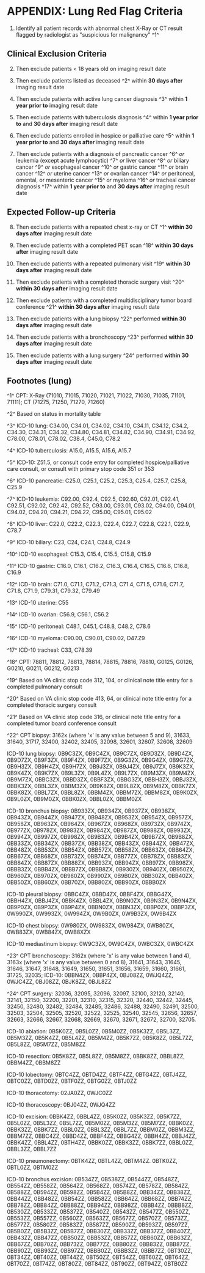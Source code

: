 # APPENDIX: Lung Red Flag Criteria

1. Identify all patient records with abnormal chest X-Ray or CT result
flagged by radiologist as "suspicious for malignancy" ^1^




## Clinical Exclusion Criteria

2. Then exclude patients \< 18 years old on imaging result date

3. Then exclude patients listed as deceased ^2^ within **30 days
after** imaging result date

4. Then exclude patients with active lung cancer diagnosis ^3^ within
**1 year prior to** imaging result date

5. Then exclude patients with tuberculosis diagnosis ^4^ within **1
year prior to** and **30 days after** imaging result date

6. Then exclude patients enrolled in hospice or palliative care ^5^
within **1 year prior to** and **30 days after** imaging result date

7. Then exclude patients with a diagnosis of pancreatic cancer ^6^ *or*
leukemia (except acute lymphocytic) ^7^ *or* liver cancer ^8^ *or*
biliary cancer ^9^ *or* esophageal cancer ^10^ *or* gastric cancer ^11^
*or* brain cancer ^12^ *or* uterine cancer ^13^ *or* ovarian cancer ^14^
*or* peritoneal, omental, or mesenteric cancer ^15^ *or* myeloma ^16^
*or* tracheal cancer diagnosis ^17^ within **1 year prior to** and **30
days after** imaging result date




## Expected Follow-up Criteria

8. Then exclude patients with a repeated chest x-ray or CT ^1^
**within 30 days after** imaging result date

9. Then exclude patients with a completed PET scan ^18^ **within 30
days after** imaging result date

10. Then exclude patients with a repeated pulmonary visit ^19^
**within 30 days after** imaging result date

11. Then exclude patients with a completed thoracic surgery visit ^20^
**within 30 days after** imaging result date

12. Then exclude patients with a completed multidisciplinary tumor
board conference ^21^ **within 30 days after** imaging result date

13. Then exclude patients with a lung biopsy ^22^ performed **within
30 days after** imaging result date

14. Then exclude patients with a bronchoscopy ^23^ performed **within
30 days after** imaging result date

15. Then exclude patients with a lung surgery ^24^ performed **within
30 days after** imaging result date




## Footnotes (lung)

^1^ CPT: X-Ray (71010, 71015, 71020, 71021, 71022, 71030, 71035,
71101, 71111); CT (71275, 71250, 71270, 71260)

^2^ Based on status in mortality table

^3^ ICD-10 lung: C34.00, C34.01, C34.02, C34.10, C34.11, C34.12,
C34.2, C34.30, C34.31, C34.32, C34.80, C34.81, C34.82, C34.90, C34.91,
C34.92, C78.00, C78.01, C78.02, C38.4, C45.0, C78.2

^4^ ICD-10 tuberculosis: A15.0, A15.5, A15.6, A15.7

^5^ ICD-10: Z51.5, or consult code entry for completed
hospice/palliative care consult, or consult with primary stop code 351
or 353

^6^ ICD-10 pancreatic: C25.0, C25.1, C25.2, C25.3, C25.4, C25.7,
C25.8, C25.9

^7^ ICD-10 leukemia: C92.00, C92.4, C92.5, C92.60, C92.01, C92.41,
C92.51, C92.02, C92.42, C92.52, C93.00, C93.01, C93.02, C94.00,
C94.01, C94.02, C94.20, C94.21, C94.22, C95.00, C95.01, C95.02

^8^ ICD-10 liver: C22.0, C22.2, C22.3, C22.4, C22.7, C22.8, C22.1,
C22.9, C78.7

^9^ ICD-10 biliary: C23, C24, C24.1, C24.8, C24.9

^10^ ICD-10 esophageal: C15.3, C15.4, C15.5, C15.8, C15.9

^11^ ICD-10 gastric: C16.0, C16.1, C16.2, C16.3, C16.4, C16.5, C16.6,
C16.8, C16.9

^12^ ICD-10 brain: C71.0, C71.1, C71.2, C71.3, C71.4, C71.5, C71.6,
C71.7, C71.8, C71.9, C79.31, C79.32, C79.49

^13^ ICD-10 uterine: C55

^14^ ICD-10 ovarian: C56.9, C56.1, C56.2

^15^ ICD-10 peritoneal: C48.1, C45.1, C48.8, C48.2, C78.6

^16^ ICD-10 myeloma: C90.00, C90.01, C90.02, D47.Z9

^17^ ICD-10 tracheal: C33, C78.39

^18^ CPT: 78811, 78812, 78813, 78814, 78815, 78816, 78810, G0125,
G0126, G0210, G0211, G0212, G0213

^19^ Based on VA clinic stop code 312, 104, or clinical note title
entry for a completed pulmonary consult

^20^ Based on VA clinic stop code 413, 64, or clinical note title
entry for a completed thoracic surgery consult

^21^ Based on VA clinic stop code 316, or clinical note title entry
for a completed tumor board conference consult

^22^ CPT biopsy: 3162x (where 'x' is any value between 5 and 9),
31633, 31640, 31717, 32400, 32402, 32405, 32098, 32601, 32607, 32608,
32609

ICD-10 lung biopsy: 0B9C3ZX, 0B9C4ZX, 0B9C7ZX, 0B9D3ZX, 0B9D4ZX,
0B9D7ZX, 0B9F3ZX, 0B9F4ZX, 0B9F7ZX, 0B9G3ZX, 0B9G4ZX, 0B9G7ZX,
0B9H3ZX, 0B9H4ZX, 0B9H7ZX, 0B9J3ZX, 0B9J4ZX, 0B9J7ZX, 0B9K3ZX,
0B9K4ZX, 0B9K7ZX, 0B9L3ZX, 0B9L4ZX, 0B9L7ZX, 0B9M3ZX, 0B9M4ZX,
0B9M7ZX, 0BBC3ZX, 0BBD3ZX, 0BBF3ZX, 0BBG3ZX, 0BBH3ZX, 0BBJ3ZX,
0BBK3ZX, 0BBL3ZX, 0BBM3ZX, 0B9K8ZX, 0B9L8ZX, 0B9M8ZX, 0BBK7ZX,
0BBK8ZX, 0BBL7ZX, 0BBL8ZX, 0BBM4ZX, 0BBM7ZX, 0BBM8ZX, 0B9K0ZX,
0B9L0ZX, 0B9M0ZX, 0BBK0ZX, 0BBL0ZX, 0BBM0ZX

ICD-10 bronchus biopsy: 0B933ZX, 0B934ZX, 0B937ZX, 0B938ZX, 0B943ZX,
0B944ZX, 0B947ZX, 0B948ZX, 0B953ZX, 0B954ZX, 0B957ZX, 0B958ZX,
0B963ZX, 0B964ZX, 0B967ZX, 0B968ZX, 0B973ZX, 0B974ZX, 0B977ZX,
0B978ZX, 0B983ZX, 0B984ZX, 0B987ZX, 0B988ZX, 0B993ZX, 0B994ZX,
0B997ZX, 0B998ZX, 0B9B3ZX, 0B9B4ZX, 0B9B7ZX, 0B9B8ZX, 0BB33ZX,
0BB34ZX, 0BB37ZX, 0BB38ZX, 0BB43ZX, 0BB44ZX, 0BB47ZX, 0BB48ZX,
0BB53ZX, 0BB54ZX, 0BB57ZX, 0BB58ZX, 0BB63ZX, 0BB64ZX, 0BB67ZX,
0BB68ZX, 0BB73ZX, 0BB74ZX, 0BB77ZX, 0BB78ZX, 0BB83ZX, 0BB84ZX,
0BB87ZX, 0BB88ZX, 0BB93ZX, 0BB94ZX, 0BB97ZX, 0BB98ZX, 0BBB3ZX,
0BBB4ZX, 0BBB7ZX, 0BBB8ZX, 0B930ZX, 0B940ZX, 0B950ZX, 0B960ZX,
0B970ZX, 0B980ZX, 0B990ZX, 0B9B0ZX, 0BB30ZX, 0BB40ZX, 0BB50ZX,
0BB60ZX, 0BB70ZX, 0BB80ZX, 0BB90ZX, 0BBB0ZX

ICD-10 pleural biopsy: 0BBC4ZX, 0BBD4ZX, 0BBF4ZX, 0BBG4ZX, 0BBH4ZX,
0BBJ4ZX, 0BBK4ZX, 0BBL4ZX, 0B9N0ZX, 0B9N3ZX, 0B9N4ZX, 0B9P0ZX,
0B9P3ZX, 0B9P4ZX, 0BBN0ZX, 0BBN3ZX, 0BBP0ZX, 0BBP3ZX, 0W990ZX,
0W993ZX, 0W994ZX, 0W9B0ZX, 0W9B3ZX, 0W9B4ZX

ICD-10 chest biopsy: 0W980ZX, 0W983ZX, 0W984ZX, 0WB80ZX, 0WB83ZX,
0WB84ZX, 0WB8XZX

ICD-10 mediastinum biopsy: 0W9C3ZX, 0W9C4ZX, 0WBC3ZX, 0WBC4ZX

^23^ CPT bronchoscopy: 3162x (where 'x' is any value between 1 and 4),
3163x (where 'x' is any value between 0 and 8), 31641, 31643, 31645,
31646, 31647, 31648, 31649, 31650, 31651, 31656, 31659, 31660, 31661,
31725, 32035; ICD-10: 0BBN4ZX, 0BBP4ZX, 0BJ08ZZ, 0WJQ4ZZ, 0WJC4ZZ,
0BJ08ZZ, 0BJK8ZZ, 0BJL8ZZ

^24^ CPT surgery: 32036, 32095, 32096, 32097, 32100, 32120, 32140, 32141,
32150, 32200, 32201, 32310, 32315, 32320, 32440, 32442, 32445, 32450,
32480, 32482, 32484, 32485, 32486, 32488, 32490, 32491, 32500, 32503,
32504, 32505, 32520, 32522, 32525, 32540, 32545, 32656, 32657, 32663,
32666, 32667, 32668, 32669, 32670, 32671, 32672, 32700, 32705.

ICD-10 ablation: 0B5K0ZZ, 0B5L0ZZ, 0B5M0ZZ, 0B5K3ZZ, 0B5L3ZZ, 0B5M3ZZ,
0B5K4ZZ, 0B5L4ZZ, 0B5M4ZZ, 0B5K7ZZ, 0B5K8ZZ, 0B5L7ZZ, 0B5L8ZZ,
0B5M7ZZ, 0B5M8ZZ

ICD-10 resection: 0B5K8ZZ, 0B5L8ZZ, 0B5M8ZZ, 0BBK8ZZ, 0BBL8ZZ,
0BBM4ZZ, 0BBM8ZZ

ICD-10 lobectomy: 0BTC4ZZ, 0BTD4ZZ, 0BTF4ZZ, 0BTG4ZZ, 0BTJ4ZZ,
0BTC0ZZ, 0BTD0ZZ, 0BTF0ZZ, 0BTG0ZZ, 0BTJ0ZZ

ICD-10 thoracotomy: 02JA0ZZ, 0WJC0ZZ

ICD-10 thoracoscopy: 0BJ04ZZ, 0WJQ4ZZ

ICD-10 excision: 0BBK4ZZ, 0BBL4ZZ, 0B5K0ZZ, 0B5K3ZZ, 0B5K7ZZ, 0B5L0ZZ,
0B5L3ZZ, 0B5L7ZZ, 0B5M0ZZ, 0B5M3ZZ, 0B5M7ZZ, 0BBK0ZZ, 0BBK3ZZ,
0BBK7ZZ, 0BBL0ZZ, 0BBL3ZZ, 0BBL7ZZ, 0BBM0ZZ, 0BBM3ZZ, 0BBM7ZZ,
0BBC4ZZ, 0BBD4ZZ, 0BBF4ZZ, 0BBG4ZZ, 0BBH4ZZ, 0BBJ4ZZ, 0BBK4ZZ,
0BBL4ZZ, 0BTH4ZZ, 0BBK0ZZ, 0BBK3ZZ, 0BBK7ZZ, 0BBL0ZZ, 0BBL3ZZ, 0BBL7ZZ

ICD-10 pneumonectomy: 0BTK4ZZ, 0BTL4ZZ, 0BTM4ZZ. 0BTK0ZZ, 0BTL0ZZ,
0BTM0ZZ

ICD-10 bronchus excision: 0B534ZZ, 0B538ZZ, 0B544ZZ, 0B548ZZ, 0B554ZZ,
0B558ZZ, 0B564ZZ, 0B568ZZ, 0B574ZZ, 0B578ZZ, 0B584ZZ, 0B588ZZ,
0B594ZZ, 0B598ZZ, 0B5B4ZZ, 0B5B8ZZ, 0BB34ZZ, 0BB38ZZ, 0BB44ZZ,
0BB48ZZ, 0BB54ZZ, 0BB58ZZ, 0BB64ZZ, 0BB68ZZ, 0BB74ZZ, 0BB78ZZ,
0BB84ZZ, 0BB88ZZ, 0BB94ZZ, 0BB98ZZ, 0BBB4ZZ, 0BBB8ZZ, 0B530ZZ,
0B533ZZ, 0B537ZZ, 0B540ZZ, 0B543ZZ, 0B547ZZ, 0B550ZZ, 0B553ZZ,
0B557ZZ, 0B560ZZ, 0B563ZZ, 0B567ZZ, 0B570ZZ, 0B573ZZ, 0B577ZZ,
0B580ZZ, 0B583ZZ, 0B587ZZ, 0B590ZZ, 0B593ZZ, 0B597ZZ, 0B5B0ZZ,
0B5B3ZZ, 0B5B7ZZ, 0BB30ZZ, 0BB33ZZ, 0BB37ZZ, 0BB40ZZ, 0BB43ZZ,
0BB47ZZ, 0BB50ZZ, 0BB53ZZ, 0BB57ZZ, 0BB60ZZ, 0BB63ZZ, 0BB67ZZ,
0BB70ZZ, 0BB73ZZ, 0BB77ZZ, 0BB80ZZ, 0BB83ZZ, 0BB87ZZ, 0BB90ZZ,
0BB93ZZ, 0BB97ZZ, 0BBB0ZZ, 0BBB3ZZ, 0BBB7ZZ, 0BT30ZZ, 0BT34ZZ,
0BT40ZZ, 0BT44ZZ, 0BT50ZZ, 0BT54ZZ, 0BT60ZZ, 0BT64ZZ, 0BT70ZZ,
0BT74ZZ, 0BT80ZZ, 0BT84ZZ, 0BT90ZZ, 0BT94ZZ, 0BTB0ZZ



